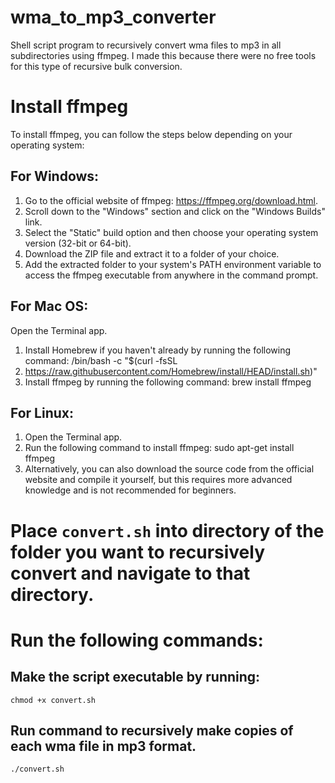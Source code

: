 # wma_to_mp3_converter
Shell script program to recursively convert wma files to mp3 in all subdirectories using ffmpeg. I made this because there were no free tools for this type of recursive bulk conversion.

# Install ffmpeg
To install ffmpeg, you can follow the steps below depending on your operating system:

## For Windows:

1. Go to the official website of ffmpeg: https://ffmpeg.org/download.html.
2. Scroll down to the "Windows" section and click on the "Windows Builds" link.
3. Select the "Static" build option and then choose your operating system version (32-bit or 64-bit).
4. Download the ZIP file and extract it to a folder of your choice.
5. Add the extracted folder to your system's PATH environment variable to access the ffmpeg executable from anywhere in the command prompt.

## For Mac OS:

Open the Terminal app.
1. Install Homebrew if you haven't already by running the following command: /bin/bash -c "$(curl -fsSL 
2. https://raw.githubusercontent.com/Homebrew/install/HEAD/install.sh)"
3. Install ffmpeg by running the following command: brew install ffmpeg

## For Linux:

1. Open the Terminal app.
2. Run the following command to install ffmpeg: sudo apt-get install ffmpeg
3. Alternatively, you can also download the source code from the official website and compile it yourself, but this requires more advanced knowledge and is not recommended for beginners.

# Place ```convert.sh``` into directory of the folder you want to recursively convert and navigate to that directory.

# Run the following commands:

## Make the script executable by running: 
```chmod +x convert.sh```

## Run command to recursively make copies of each wma file in mp3 format.
```./convert.sh```
